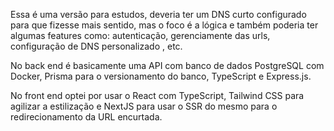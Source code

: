 Essa é uma versão para estudos, deveria ter um DNS curto configurado para que fizesse mais sentido, mas o foco é a lógica e também poderia ter algumas features como: autenticação, gerenciamente das urls, configuração de DNS personalizado , etc.

No back end é basicamente uma API com banco de dados PostgreSQL com Docker, Prisma para o versionamento do banco, TypeScript e Express.js.

No front end optei por usar o React com TypeScript, Tailwind CSS para agilizar a estilização e NextJS para usar o SSR do mesmo para o redirecionamento da URL encurtada.
